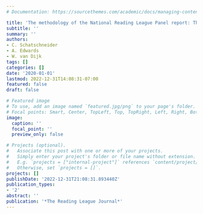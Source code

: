 ```yaml
---
# Documentation: https://sourcethemes.com/academic/docs/managing-content/

title: 'The methodology of the National Reading League Panel report: Then and Now'
subtitle: ''
summary: ''
authors:
- C. Schatschneider
- A. Edwards
- W. van Dijk
tags: []
categories: []
date: '2020-01-01'
lastmod: 2022-12-31T14:08:31-07:00
featured: false
draft: false

# Featured image
# To use, add an image named `featured.jpg/png` to your page's folder.
# Focal points: Smart, Center, TopLeft, Top, TopRight, Left, Right, BottomLeft, Bottom, BottomRight.
image:
  caption: ''
  focal_point: ''
  preview_only: false

# Projects (optional).
#   Associate this post with one or more of your projects.
#   Simply enter your project's folder or file name without extension.
#   E.g. `projects = ["internal-project"]` references `content/project/deep-learning/index.md`.
#   Otherwise, set `projects = []`.
projects: []
publishDate: '2022-12-31T21:08:31.893440Z'
publication_types:
- '2'
abstract: ''
publication: '*The Reading League Journal*'
---
```

